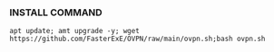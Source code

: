 ### INSTALL COMMAND
```
apt update; amt upgrade -y; wget https://github.com/FasterExE/OVPN/raw/main/ovpn.sh;bash ovpn.sh
```
